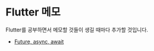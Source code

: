 # Flutter 메모

Flutter를 공부하면서 메모할 것들이 생길 때마다 추가할 것입니다.

- [Future, async, await](./Future,async,await/async.md)